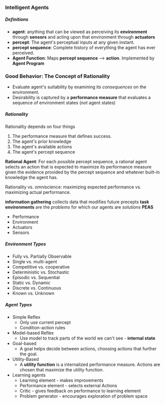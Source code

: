 ### Intelligent Agents
##### Definitions
* **agent**: anything that can be viewed as perceiving its **environment** through **sensors** and acting upon that environment through **actuators**
* **percept**: The agent's perceptual inputs at any given instant.
* **percept sequence**: Complete history of everything the agent has ever perceived.
* **Agent Function**: Maps **percept sequence** --> **action**. Implemented by **Agent Program**

### Good Behavior: The Concept of Rationality
* Evaluate agent's suitability by examining its *consequences* on the environment.
* Desirability is captured by a **performance measure** that evaluates a sequence of environment states (*not* agent states)

##### Rationality
Rationality depends on four things
1. The performance measure that defines success.
2. The agent's prior knowledge
3. The agent's available actions
4. The agent's percept sequence

**Rational Agent**: For each possible percept sequence, a rational agent selects an action that is expected to maximize its performance measure given the evidence provided by the percept sequence and whatever built-in knowledge the agent has.

Rationality vs. omniscience: maximizing expected performance vs. maximizing actual performance.

**information gathering** collects data that modifies future precepts
**task environments** are the *problems* for which our agents are *solutions*
**PEAS**
* Performance
* Environment
* Actuators
* Sensors

##### Environment Types
* Fully vs. Partially Observable
* Single vs. multi-agent
* Competitive vs. cooperative
* Deterministic vs. Stochastic
* Episodic vs. Sequential
* Static vs. Dynamic
* Discrete vs. Continuous
* Known vs. Unknown

##### Agent Types
* Simple Reflex
    * Only use current percept
    * Condition-action rules
* Model-based Reflex
    * Use model to track parts of the world we can't see - **internal state**
* Goal-based
    * A goal helps decide between actions, choosing actions that further the goal.
* Utility-Based
    * A **utility function** is a internalized performance measure. Actions are chosen that maximize the utility function.
* Learning agents
    * Learning element - makes improvements
    * Performance element - selects external Actions
    * Critic - gives feedback on performance to learning element
    * Problem generator - encourages exploration of problem space
